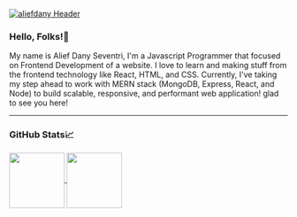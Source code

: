 
[![aliefdany 
Header](https://raw.githubusercontent.com/aliefdany/aliefdany/master/assets/readme_header.png)](https://aliefdany.me/)

### Hello, Folks!👋
My name is Alief Dany Seventri, I'm a Javascript Programmer that focused on Frontend Development of a website. I love to learn and making stuff from the frontend technology like React, HTML, and CSS. Currently, I've taking my step ahead to work with MERN stack (MongoDB, Express, React, and Node) to build scalable, responsive, and performant web application! glad to see you here!

<hr/>

### GitHub Stats📈
<a href="https://github.com/anuraghazra/github-readme-stats"> 
<img height="100px" align="center" src="https://github-readme-stats.vercel.app/api?username=aliefdany&count_private=true&show_icons=true&hide=stars,issues&theme=merko"/>
</a>

<a href="https://github.com/anuraghazra/github-readme-stats">
  <img height="100px" align="center" src="https://github-readme-stats.vercel.app/api/top-langs/?username=aliefdany&theme=merko&layout=compact"/>
</a>




<!--
**aliefdany/aliefdany** is a ✨ _special_ ✨ repository because its `README.md` (this file) appears on your GitHub profile.

Here are some ideas to get you started:

- 🔭 I’m currently working on ...
- 🌱 I’m currently learning ...
- 👯 I’m looking to collaborate on ...
- 🤔 I’m looking for help with ...
- 💬 Ask me about ...
- 📫 How to reach me: ...
- 😄 Pronouns: ...
- ⚡ Fun fact: ...
-->
